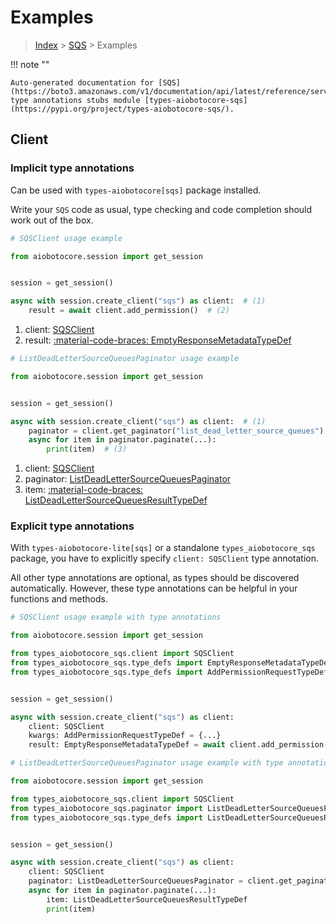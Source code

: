 # Examples

> [Index](../README.md) > [SQS](./README.md) > Examples

!!! note ""

    Auto-generated documentation for [SQS](https://boto3.amazonaws.com/v1/documentation/api/latest/reference/services/sqs.html#sqs)
    type annotations stubs module [types-aiobotocore-sqs](https://pypi.org/project/types-aiobotocore-sqs/).

## Client

### Implicit type annotations

Can be used with `types-aiobotocore[sqs]` package installed.

Write your `SQS` code as usual,
type checking and code completion should work out of the box.



```python
# SQSClient usage example

from aiobotocore.session import get_session


session = get_session()

async with session.create_client("sqs") as client:  # (1)
    result = await client.add_permission()  # (2)
```

1. client: [SQSClient](./client.md)
2. result: [:material-code-braces: EmptyResponseMetadataTypeDef](./type_defs.md#emptyresponsemetadatatypedef) 



```python
# ListDeadLetterSourceQueuesPaginator usage example

from aiobotocore.session import get_session


session = get_session()

async with session.create_client("sqs") as client:  # (1)
    paginator = client.get_paginator("list_dead_letter_source_queues")  # (2)
    async for item in paginator.paginate(...):
        print(item)  # (3)
```

1. client: [SQSClient](./client.md)
2. paginator: [ListDeadLetterSourceQueuesPaginator](./paginators.md#listdeadlettersourcequeuespaginator)
3. item: [:material-code-braces: ListDeadLetterSourceQueuesResultTypeDef](./type_defs.md#listdeadlettersourcequeuesresulttypedef) 




### Explicit type annotations

With `types-aiobotocore-lite[sqs]`
or a standalone `types_aiobotocore_sqs` package, you have to explicitly specify
`client: SQSClient` type annotation.

All other type annotations are optional, as types should be discovered automatically.
However, these type annotations can be helpful in your functions and methods.


```python
# SQSClient usage example with type annotations

from aiobotocore.session import get_session

from types_aiobotocore_sqs.client import SQSClient
from types_aiobotocore_sqs.type_defs import EmptyResponseMetadataTypeDef
from types_aiobotocore_sqs.type_defs import AddPermissionRequestTypeDef


session = get_session()

async with session.create_client("sqs") as client:
    client: SQSClient
    kwargs: AddPermissionRequestTypeDef = {...}
    result: EmptyResponseMetadataTypeDef = await client.add_permission(**kwargs)
```



```python
# ListDeadLetterSourceQueuesPaginator usage example with type annotations

from aiobotocore.session import get_session

from types_aiobotocore_sqs.client import SQSClient
from types_aiobotocore_sqs.paginator import ListDeadLetterSourceQueuesPaginator
from types_aiobotocore_sqs.type_defs import ListDeadLetterSourceQueuesResultTypeDef


session = get_session()

async with session.create_client("sqs") as client:
    client: SQSClient
    paginator: ListDeadLetterSourceQueuesPaginator = client.get_paginator("list_dead_letter_source_queues")
    async for item in paginator.paginate(...):
        item: ListDeadLetterSourceQueuesResultTypeDef
        print(item)
```


